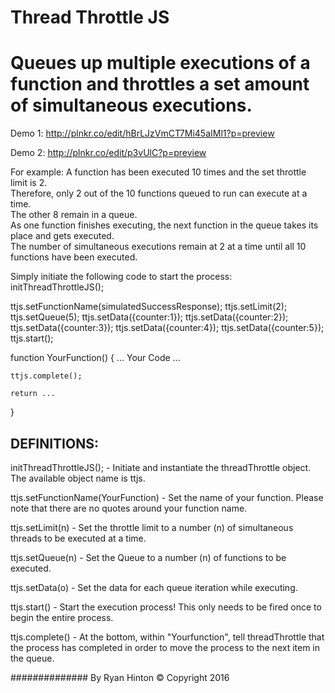 # Thread Throttle JS
Queues up multiple executions of a function and throttles a set amount of simultaneous executions.  
=========
Demo 1: http://plnkr.co/edit/hBrLJzVmCT7Mi45aIMl1?p=preview

Demo 2: http://plnkr.co/edit/p3vUlC?p=preview

For example: A function has been executed 10 times and the set throttle limit is 2.  
Therefore, only 2 out of the 10 functions queued to run can execute at a time.  
The other 8 remain in a queue.  
As one function finishes executing, the next function in the queue takes its place and gets executed.  
The number of simultaneous executions remain at 2 at a time until all 10 functions have been executed.

Simply initiate the following code to start the process:
initThreadThrottleJS();

ttjs.setFunctionName(simulatedSuccessResponse);
ttjs.setLimit(2);
ttjs.setQueue(5);
ttjs.setData({counter:1});
ttjs.setData({counter:2});
ttjs.setData({counter:3});
ttjs.setData({counter:4});
ttjs.setData({counter:5});
ttjs.start();

function YourFunction() {
    ...
    Your Code
    ...
    
    ttjs.complete();

    return ...
}

DEFINITIONS:
--------- 
initThreadThrottleJS(); - Initiate and instantiate the threadThrottle object.  The available object name is ttjs.

ttjs.setFunctionName(YourFunction) - Set the name of your function. Please note that there are no quotes around your function name.

ttjs.setLimit(n) - Set the throttle limit to a number (n) of simultaneous threads to be executed at a time.

ttjs.setQueue(n) - Set the Queue to a number (n) of functions to be executed.

ttjs.setData(o) - Set the data for each queue iteration while executing.

ttjs.start() - Start the execution process! This only needs to be fired once to begin the entire process.

ttjs.complete() - At the bottom, within "Yourfunction", tell threadThrottle that the process has completed in order to move the process to the next item in the queue.

##############
By Ryan Hinton
© Copyright 2016 
